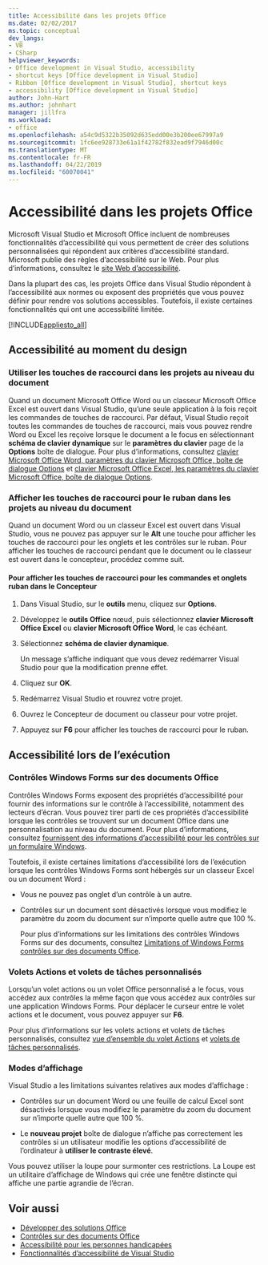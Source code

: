 ```yaml
---
title: Accessibilité dans les projets Office
ms.date: 02/02/2017
ms.topic: conceptual
dev_langs:
- VB
- CSharp
helpviewer_keywords:
- Office development in Visual Studio, accessibility
- shortcut keys [Office development in Visual Studio]
- Ribbon [Office development in Visual Studio], shortcut keys
- accessibility [Office development in Visual Studio]
author: John-Hart
ms.author: johnhart
manager: jillfra
ms.workload:
- office
ms.openlocfilehash: a54c9d5322b35092d635edd00e3b200ee67997a9
ms.sourcegitcommit: 1fc6ee928733e61a1f42782f832ead9f7946d00c
ms.translationtype: MT
ms.contentlocale: fr-FR
ms.lasthandoff: 04/22/2019
ms.locfileid: "60070041"
---
```

# <a name="accessibility-in-office-projects"></a>Accessibilité dans les projets Office

Microsoft Visual Studio et Microsoft Office incluent de nombreuses fonctionnalités d’accessibilité qui vous permettent de créer des solutions personnalisées qui répondent aux critères d’accessibilité standard. Microsoft publie des règles d’accessibilité sur le Web. Pour plus d’informations, consultez le [site Web d’accessibilité](http://go.microsoft.com/fwlink/?LinkID=37113).

Dans la plupart des cas, les projets Office dans Visual Studio répondent à l’accessibilité aux normes ou exposent des propriétés que vous pouvez définir pour rendre vos solutions accessibles. Toutefois, il existe certaines fonctionnalités qui ont une accessibilité limitée.

[!INCLUDE[appliesto_all](../vsto/includes/appliesto-all-md.md)]

## <a name="accessibility-at-design-time"></a>Accessibilité au moment du design

### <a name="use-shortcut-keys-in-document-level-projects"></a>Utiliser les touches de raccourci dans les projets au niveau du document
 Quand un document Microsoft Office Word ou un classeur Microsoft Office Excel est ouvert dans Visual Studio, qu’une seule application à la fois reçoit les commandes de touches de raccourci. Par défaut, Visual Studio reçoit toutes les commandes de touches de raccourci, mais vous pouvez rendre Word ou Excel les reçoive lorsque le document a le focus en sélectionnant **schéma de clavier dynamique** sur le **paramètres du clavier** page de la **Options** boîte de dialogue. Pour plus d’informations, consultez [clavier Microsoft Office Word, paramètres du clavier Microsoft Office, boîte de dialogue Options](../vsto/microsoft-office-word-keyboard-microsoft-office-keyboard-settings-options-dialog-box.md) et [clavier Microsoft Office Excel, les paramètres du clavier Microsoft Office, boîte de dialogue Options](../vsto/microsoft-office-excel-keyboard-microsoft-office-keyboard-settings-options-dialog-box.md).

### <a name="display-shortcut-keys-for-the-ribbon-in-document-level-projects"></a>Afficher les touches de raccourci pour le ruban dans les projets au niveau du document
 Quand un document Word ou un classeur Excel est ouvert dans Visual Studio, vous ne pouvez pas appuyer sur le **Alt** une touche pour afficher les touches de raccourci pour les onglets et les contrôles sur le ruban. Pour afficher les touches de raccourci pendant que le document ou le classeur est ouvert dans le concepteur, procédez comme suit.

#### <a name="to-view-shortcut-keys-for-ribbon-tabs-and-controls-in-the-designer"></a>Pour afficher les touches de raccourci pour les commandes et onglets ruban dans le Concepteur

1. Dans Visual Studio, sur le **outils** menu, cliquez sur **Options**.

2. Développez le **outils Office** nœud, puis sélectionnez **clavier Microsoft Office Excel** ou **clavier Microsoft Office Word**, le cas échéant.

3. Sélectionnez **schéma de clavier dynamique**.

     Un message s’affiche indiquant que vous devez redémarrer Visual Studio pour que la modification prenne effet.

4. Cliquez sur **OK**.

5. Redémarrez Visual Studio et rouvrez votre projet.

6. Ouvrez le Concepteur de document ou classeur pour votre projet.

7. Appuyez sur **F6** pour afficher les touches de raccourci pour le ruban.

## <a name="accessibility-at-runtime"></a>Accessibilité lors de l’exécution

### <a name="windows-forms-controls-on-office-documents"></a>Contrôles Windows Forms sur des documents Office
 Contrôles Windows Forms exposent des propriétés d’accessibilité pour fournir des informations sur le contrôle à l’accessibilité, notamment des lecteurs d’écran. Vous pouvez tirer parti de ces propriétés d’accessibilité lorsque les contrôles se trouvent sur un document Office dans une personnalisation au niveau du document. Pour plus d’informations, consultez [fournissent des informations d’accessibilité pour les contrôles sur un formulaire Windows](/dotnet/framework/winforms/controls/providing-accessibility-information-for-controls-on-a-windows-form).

 Toutefois, il existe certaines limitations d’accessibilité lors de l’exécution lorsque les contrôles Windows Forms sont hébergés sur un classeur Excel ou un document Word :

- Vous ne pouvez pas onglet d’un contrôle à un autre.

- Contrôles sur un document sont désactivés lorsque vous modifiez le paramètre du zoom du document sur n’importe quelle autre que 100 %.

  Pour plus d’informations sur les limitations des contrôles Windows Forms sur des documents, consultez [Limitations of Windows Forms contrôles sur des documents Office](../vsto/limitations-of-windows-forms-controls-on-office-documents.md).

### <a name="actions-panes-and-custom-task-panes"></a>Volets Actions et volets de tâches personnalisés
 Lorsqu’un volet actions ou un volet Office personnalisé a le focus, vous accédez aux contrôles la même façon que vous accédez aux contrôles sur une application Windows Forms. Pour déplacer le curseur entre le volet actions et le document, vous pouvez appuyer sur **F6**.

 Pour plus d’informations sur les volets actions et volets de tâches personnalisés, consultez [vue d’ensemble du volet Actions](../vsto/actions-pane-overview.md) et [volets de tâches personnalisés](../vsto/custom-task-panes.md).

### <a name="display-modes"></a>Modes d’affichage

Visual Studio a les limitations suivantes relatives aux modes d’affichage :

- Contrôles sur un document Word ou une feuille de calcul Excel sont désactivés lorsque vous modifiez le paramètre du zoom du document sur n’importe quelle autre que 100 %.

- Le **nouveau projet** boîte de dialogue n’affiche pas correctement les contrôles si un utilisateur modifie les options d’accessibilité de l’ordinateur à **utiliser le contraste élevé**.

Vous pouvez utiliser la loupe pour surmonter ces restrictions. La Loupe est un utilitaire d’affichage de Windows qui crée une fenêtre distincte qui affiche une partie agrandie de l’écran.

## <a name="see-also"></a>Voir aussi

- [Développer des solutions Office](../vsto/developing-office-solutions.md)
- [Contrôles sur des documents Office](../vsto/controls-on-office-documents.md)
- [Accessibilité pour les personnes handicapées](../ide/reference/accessibility-for-people-with-disabilities.md)
- [Fonctionnalités d’accessibilité de Visual Studio](../ide/reference/accessibility-features-of-visual-studio.md)